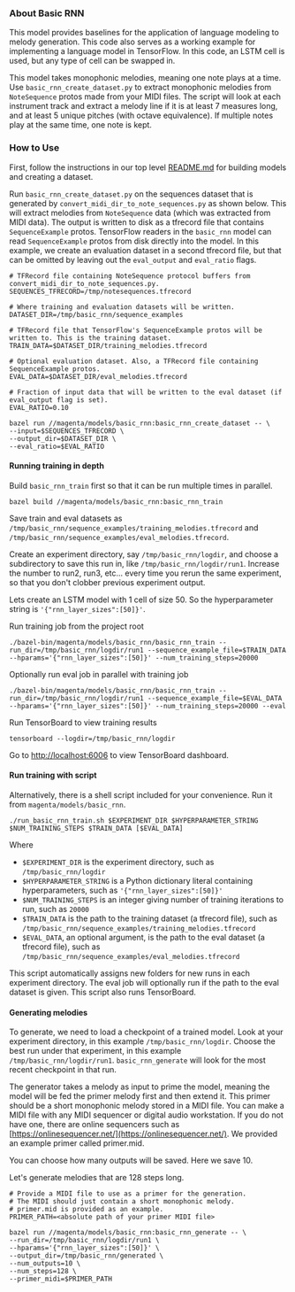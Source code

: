 ### About Basic RNN

This model provides baselines for the application of language modeling to melody
generation. This code also serves as a working example for implementing a
language model in TensorFlow. In this code, an LSTM cell is used, but any type of cell can be swapped in.

This model takes monophonic melodies, meaning one note plays at a time. Use ```basic_rnn_create_dataset.py``` to extract monophonic melodies from ```NoteSequence``` protos made from your MIDI files. The script will look at each instrument track and extract a melody line if it is at least 7 measures long, and at least 5 unique pitches (with octave equivalence). If multiple notes play at the same time, one note is kept.

### How to Use

First, follow the instructions in our top level [README.md](https://github.com/tensorflow/magenta/blob/master/README.md) for building models and creating a dataset.

Run ```basic_rnn_create_dataset.py``` on the sequences dataset that is generated by ```convert_midi_dir_to_note_sequences.py``` as shown below. This will extract melodies from ```NoteSequence``` data (which was extracted from MIDI data). The output is written to disk as a tfrecord file that contains ```SequenceExample``` protos. TensorFlow readers in the ```basic_rnn``` model can read ```SequenceExample``` protos from disk directly into the model. In this example, we create an evaluation dataset in a second tfrecord file, but that can be omitted by leaving out the ```eval_output``` and ```eval_ratio``` flags.

```
# TFRecord file containing NoteSequence protocol buffers from convert_midi_dir_to_note_sequences.py.
SEQUENCES_TFRECORD=/tmp/notesequences.tfrecord

# Where training and evaluation datasets will be written.
DATASET_DIR=/tmp/basic_rnn/sequence_examples

# TFRecord file that TensorFlow's SequenceExample protos will be written to. This is the training dataset.
TRAIN_DATA=$DATASET_DIR/training_melodies.tfrecord

# Optional evaluation dataset. Also, a TFRecord file containing SequenceExample protos.
EVAL_DATA=$DATASET_DIR/eval_melodies.tfrecord

# Fraction of input data that will be written to the eval dataset (if eval_output flag is set).
EVAL_RATIO=0.10

bazel run //magenta/models/basic_rnn:basic_rnn_create_dataset -- \
--input=$SEQUENCES_TFRECORD \
--output_dir=$DATASET_DIR \
--eval_ratio=$EVAL_RATIO
```

#### Running training in depth

Build ```basic_rnn_train``` first so that it can be run multiple times in parallel.

```bazel build //magenta/models/basic_rnn:basic_rnn_train```

Save train and eval datasets as ```/tmp/basic_rnn/sequence_examples/training_melodies.tfrecord``` and ```/tmp/basic_rnn/sequence_examples/eval_melodies.tfrecord```.

Create an experiment directory, say ```/tmp/basic_rnn/logdir```, and choose a subdirectory to save this run in, like ```/tmp/basic_rnn/logdir/run1```. Increase the number to run2, run3, etc... every time you rerun the same experiment, so that you don't clobber previous experiment output.

Lets create an LSTM model with 1 cell of size 50. So the hyperparameter string is ```'{"rnn_layer_sizes":[50]}'```.

Run training job from the project root

```./bazel-bin/magenta/models/basic_rnn/basic_rnn_train --run_dir=/tmp/basic_rnn/logdir/run1 --sequence_example_file=$TRAIN_DATA --hparams='{"rnn_layer_sizes":[50]}' --num_training_steps=20000```

Optionally run eval job in parallel with training job

```./bazel-bin/magenta/models/basic_rnn/basic_rnn_train --run_dir=/tmp/basic_rnn/logdir/run1 --sequence_example_file=$EVAL_DATA --hparams='{"rnn_layer_sizes":[50]}' --num_training_steps=20000 --eval```

Run TensorBoard to view training results

```tensorboard --logdir=/tmp/basic_rnn/logdir```

Go to [http://localhost:6006](http://localhost:6006) to view TensorBoard dashboard.

#### Run training with script

Alternatively, there is a shell script included for your convenience. Run it from ```magenta/models/basic_rnn```.

```./run_basic_rnn_train.sh $EXPERIMENT_DIR $HYPERPARAMETER_STRING $NUM_TRAINING_STEPS $TRAIN_DATA [$EVAL_DATA]```

Where

* ```$EXPERIMENT_DIR``` is the experiment directory, such as ```/tmp/basic_rnn/logdir```
* ```$HYPERPARAMETER_STRING``` is a Python dictionary literal containing hyperparameters, such as ```'{"rnn_layer_sizes":[50]}'```
* ```$NUM_TRAINING_STEPS``` is an integer giving number of training iterations to run, such as ```20000```
* ```$TRAIN_DATA``` is the path to the training dataset (a tfrecord file), such as ```/tmp/basic_rnn/sequence_examples/training_melodies.tfrecord```
* ```$EVAL_DATA```, an optional argument, is the path to the eval dataset (a tfrecord file), such as ```/tmp/basic_rnn/sequence_examples/eval_melodies.tfrecord```

This script automatically assigns new folders for new runs in each experiment directory. The eval job will optionally run if the path to the eval dataset is given. This script also runs TensorBoard.

#### Generating melodies

To generate, we need to load a checkpoint of a trained model. Look at your experiment directory, in this example ```/tmp/basic_rnn/logdir```. Choose the best run under that experiment, in this example ```/tmp/basic_rnn/logdir/run1```. ```basic_rnn_generate``` will look for the most recent checkpoint in that run.

The generator takes a melody as input to prime the model, meaning the model will be fed the primer melody first and then extend it. This primer should be a short monophonic melody stored in a MIDI file. You can make a MIDI file with any MIDI sequencer or digital audio workstation. If you do not have one, there are online sequencers such as [https://onlinesequencer.net/](https://onlinesequencer.net/). We provided an example primer called primer.mid.

You can choose how many outputs will be saved. Here we save 10.

Let's generate melodies that are 128 steps long.

```
# Provide a MIDI file to use as a primer for the generation.
# The MIDI should just contain a short monophonic melody.
# primer.mid is provided as an example.
PRIMER_PATH=<absolute path of your primer MIDI file>

bazel run //magenta/models/basic_rnn:basic_rnn_generate -- \
--run_dir=/tmp/basic_rnn/logdir/run1 \
--hparams='{"rnn_layer_sizes":[50]}' \
--output_dir=/tmp/basic_rnn/generated \
--num_outputs=10 \
--num_steps=128 \
--primer_midi=$PRIMER_PATH
```
